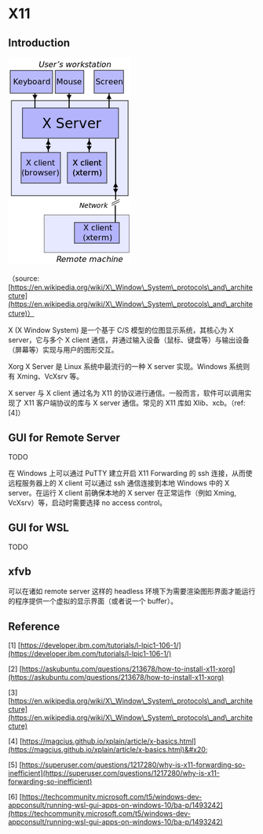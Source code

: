 # X11

## Introduction

![](<../.gitbook/assets/image (5).png>)

（source: [https://en.wikipedia.org/wiki/X\_Window\_System\_protocols\_and\_architecture](https://en.wikipedia.org/wiki/X\_Window\_System\_protocols\_and\_architecture)）

X (X Window System) 是一个基于 C/S 模型的位图显示系统，其核心为 X server，它与多个 X client 通信，并通过输入设备（鼠标、键盘等）与输出设备（屏幕等）实现与用户的图形交互。

Xorg X Server 是 Linux 系统中最流行的一种 X server 实现。Windows 系统则有 Xming、VcXsrv 等。

X server 与 X client 通过名为 X11 的协议进行通信。一般而言，软件可以调用实现了 X11 客户端协议的库与 X server 通信。常见的 X11 库如 Xlib、xcb。（ref: \[4]）

## GUI for Remote Server

TODO

在 Windows 上可以通过 PuTTY 建立开启 X11 Forwarding 的 ssh 连接，从而使远程服务器上的 X client 可以通过 ssh 通信连接到本地 Windows 中的 X server。在运行 X client 前确保本地的 X server 在正常运作（例如 Xming, VcXsrv）等，启动时需要选择 no access control。

## GUI for WSL

TODO

## xfvb

可以在诸如 remote server 这样的 headless 环境下为需要渲染图形界面才能运行的程序提供一个虚拟的显示界面（或者说一个 buffer）。

## Reference

\[1] [https://developer.ibm.com/tutorials/l-lpic1-106-1/](https://developer.ibm.com/tutorials/l-lpic1-106-1/)

\[2] [https://askubuntu.com/questions/213678/how-to-install-x11-xorg](https://askubuntu.com/questions/213678/how-to-install-x11-xorg)

\[3] [https://en.wikipedia.org/wiki/X\_Window\_System\_protocols\_and\_architecture](https://en.wikipedia.org/wiki/X\_Window\_System\_protocols\_and\_architecture)

\[4] [https://magcius.github.io/xplain/article/x-basics.html](https://magcius.github.io/xplain/article/x-basics.html)&#x20;

\[5] [https://superuser.com/questions/1217280/why-is-x11-forwarding-so-inefficient](https://superuser.com/questions/1217280/why-is-x11-forwarding-so-inefficient)

\[6] [https://techcommunity.microsoft.com/t5/windows-dev-appconsult/running-wsl-gui-apps-on-windows-10/ba-p/1493242](https://techcommunity.microsoft.com/t5/windows-dev-appconsult/running-wsl-gui-apps-on-windows-10/ba-p/1493242)
